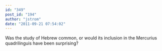 ```yaml
---
id: "349"
post_id: "194"
author: "jstrom"
date: "2011-09-21 07:54:02"
---
```

Was the study of Hebrew common, or would its inclusion in the Mercurius quadrilinguis have been surprising?
